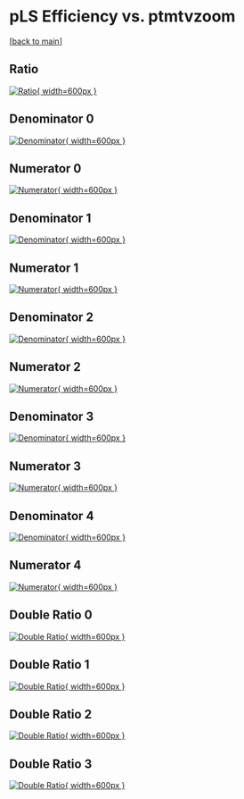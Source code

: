 # pLS Efficiency vs. ptmtvzoom

[[back to main](./)]



## Ratio

[![Ratio](../mtv/var/pLS_loweta_211_-1_eff_ptmtvzoom.png){ width=600px }](../mtv/var/pLS_loweta_211_-1_eff_ptmtvzoom.pdf)

## Denominator 0

[![Denominator](../mtv/den/pLS_loweta_211_-1_eff_ptmtvzoom_den0.png){ width=600px }](../mtv/den/pLS_loweta_211_-1_eff_ptmtvzoom_den0.pdf)

## Numerator 0

[![Numerator](../mtv/num/pLS_loweta_211_-1_eff_ptmtvzoom_num0.png){ width=600px }](../mtv/num/pLS_loweta_211_-1_eff_ptmtvzoom_num0.pdf)

## Denominator 1

[![Denominator](../mtv/den/pLS_loweta_211_-1_eff_ptmtvzoom_den1.png){ width=600px }](../mtv/den/pLS_loweta_211_-1_eff_ptmtvzoom_den1.pdf)

## Numerator 1

[![Numerator](../mtv/num/pLS_loweta_211_-1_eff_ptmtvzoom_num1.png){ width=600px }](../mtv/num/pLS_loweta_211_-1_eff_ptmtvzoom_num1.pdf)

## Denominator 2

[![Denominator](../mtv/den/pLS_loweta_211_-1_eff_ptmtvzoom_den2.png){ width=600px }](../mtv/den/pLS_loweta_211_-1_eff_ptmtvzoom_den2.pdf)

## Numerator 2

[![Numerator](../mtv/num/pLS_loweta_211_-1_eff_ptmtvzoom_num2.png){ width=600px }](../mtv/num/pLS_loweta_211_-1_eff_ptmtvzoom_num2.pdf)

## Denominator 3

[![Denominator](../mtv/den/pLS_loweta_211_-1_eff_ptmtvzoom_den3.png){ width=600px }](../mtv/den/pLS_loweta_211_-1_eff_ptmtvzoom_den3.pdf)

## Numerator 3

[![Numerator](../mtv/num/pLS_loweta_211_-1_eff_ptmtvzoom_num3.png){ width=600px }](../mtv/num/pLS_loweta_211_-1_eff_ptmtvzoom_num3.pdf)

## Denominator 4

[![Denominator](../mtv/den/pLS_loweta_211_-1_eff_ptmtvzoom_den4.png){ width=600px }](../mtv/den/pLS_loweta_211_-1_eff_ptmtvzoom_den4.pdf)

## Numerator 4

[![Numerator](../mtv/num/pLS_loweta_211_-1_eff_ptmtvzoom_num4.png){ width=600px }](../mtv/num/pLS_loweta_211_-1_eff_ptmtvzoom_num4.pdf)

## Double Ratio 0

[![Double Ratio](../mtv/ratio/pLS_loweta_211_-1_eff_ptmtvzoom_ratio0.png){ width=600px }](../mtv/ratio/pLS_loweta_211_-1_eff_ptmtvzoom_ratio0.pdf)

## Double Ratio 1

[![Double Ratio](../mtv/ratio/pLS_loweta_211_-1_eff_ptmtvzoom_ratio1.png){ width=600px }](../mtv/ratio/pLS_loweta_211_-1_eff_ptmtvzoom_ratio1.pdf)

## Double Ratio 2

[![Double Ratio](../mtv/ratio/pLS_loweta_211_-1_eff_ptmtvzoom_ratio2.png){ width=600px }](../mtv/ratio/pLS_loweta_211_-1_eff_ptmtvzoom_ratio2.pdf)

## Double Ratio 3

[![Double Ratio](../mtv/ratio/pLS_loweta_211_-1_eff_ptmtvzoom_ratio3.png){ width=600px }](../mtv/ratio/pLS_loweta_211_-1_eff_ptmtvzoom_ratio3.pdf)

